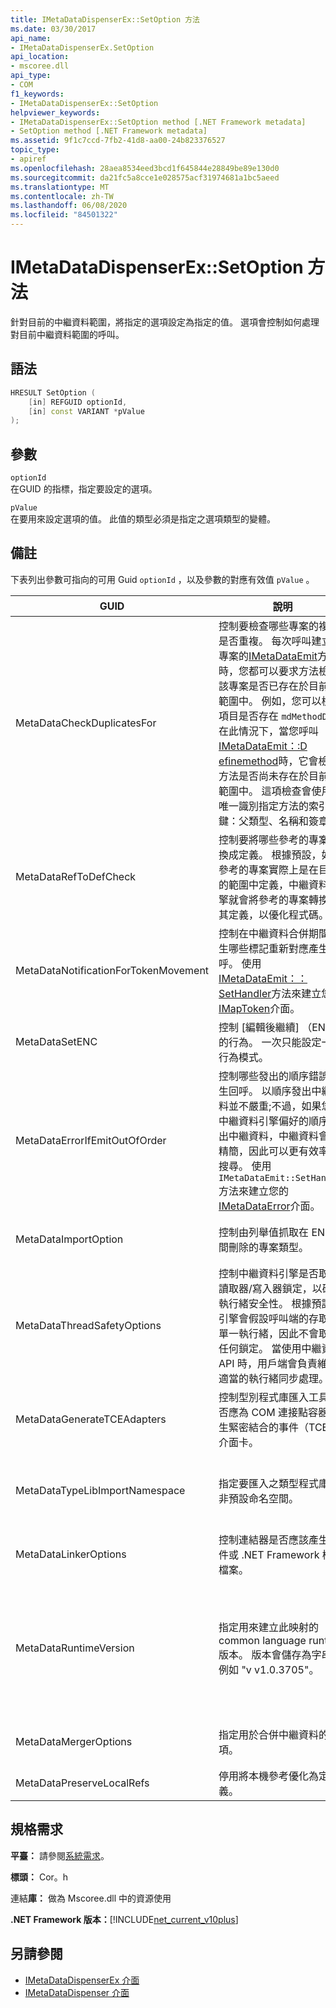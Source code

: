 ```yaml
---
title: IMetaDataDispenserEx::SetOption 方法
ms.date: 03/30/2017
api_name:
- IMetaDataDispenserEx.SetOption
api_location:
- mscoree.dll
api_type:
- COM
f1_keywords:
- IMetaDataDispenserEx::SetOption
helpviewer_keywords:
- IMetaDataDispenserEx::SetOption method [.NET Framework metadata]
- SetOption method [.NET Framework metadata]
ms.assetid: 9f1c7ccd-7fb2-41d8-aa00-24b823376527
topic_type:
- apiref
ms.openlocfilehash: 28aea8534eed3bcd1f645844e28849be89e130d0
ms.sourcegitcommit: da21fc5a8cce1e028575acf31974681a1bc5aeed
ms.translationtype: MT
ms.contentlocale: zh-TW
ms.lasthandoff: 06/08/2020
ms.locfileid: "84501322"
---
```

# <a name="imetadatadispenserexsetoption-method"></a>IMetaDataDispenserEx::SetOption 方法
針對目前的中繼資料範圍，將指定的選項設定為指定的值。 選項會控制如何處理對目前中繼資料範圍的呼叫。  
  
## <a name="syntax"></a>語法  
  
```cpp  
HRESULT SetOption (  
    [in] REFGUID optionId,
    [in] const VARIANT *pValue  
);  
```  
  
## <a name="parameters"></a>參數  
 `optionId`  
 在GUID 的指標，指定要設定的選項。  
  
 `pValue`  
 在要用來設定選項的值。 此值的類型必須是指定之選項類型的變體。  
  
## <a name="remarks"></a>備註  
 下表列出參數可指向的可用 Guid `optionId` ，以及參數的對應有效值 `pValue` 。  
  
|GUID|說明|`pValue`實參|  
|----------|-----------------|------------------------|  
|MetaDataCheckDuplicatesFor|控制要檢查哪些專案的複本是否重複。 每次呼叫建立新專案的[IMetaDataEmit](imetadataemit-interface.md)方法時，您都可以要求方法檢查該專案是否已存在於目前的範圍中。 例如，您可以檢查項目是否存在 `mdMethodDef` ; 在此情況下，當您呼叫[IMetaDataEmit：:D efinemethod](imetadataemit-definemethod-method.md)時，它會檢查方法是否尚未存在於目前的範圍中。 這項檢查會使用可唯一識別指定方法的索引鍵：父類型、名稱和簽章。|必須是 UI4 類型的變數，而且必須包含[CorCheckDuplicatesFor](corcheckduplicatesfor-enumeration.md)列舉值的組合。|  
|MetaDataRefToDefCheck|控制要將哪些參考的專案轉換成定義。 根據預設，如果參考的專案實際上是在目前的範圍中定義，中繼資料引擎就會將參考的專案轉換為其定義，以優化程式碼。|必須是 UI4 類型的變數，而且必須包含[CorRefToDefCheck](correftodefcheck-enumeration.md)列舉值的組合。|  
|MetaDataNotificationForTokenMovement|控制在中繼資料合併期間發生哪些標記重新對應產生回呼。 使用[IMetaDataEmit：： SetHandler](imetadataemit-sethandler-method.md)方法來建立您的[IMapToken](imaptoken-interface.md)介面。|必須是 UI4 類型的變數，而且必須包含[CorNotificationForTokenMovement](cornotificationfortokenmovement-enumeration.md)列舉值的組合。|  
|MetaDataSetENC|控制 [編輯後繼續] （ENC）的行為。 一次只能設定一種行為模式。|必須是 UI4 類型的變數，而且必須包含[CorSetENC](corsetenc-enumeration.md)列舉的值。 此值不是位元遮罩。|  
|MetaDataErrorIfEmitOutOfOrder|控制哪些發出的順序錯誤產生回呼。 以順序發出中繼資料並不嚴重;不過，如果您以中繼資料引擎偏好的順序發出中繼資料，中繼資料會更精簡，因此可以更有效率地搜尋。 使用 `IMetaDataEmit::SetHandler` 方法來建立您的[IMetaDataError](imetadataerror-interface.md)介面。|必須是 UI4 類型的變數，而且必須包含[CorErrorIfEmitOutOfOrder](corerrorifemitoutoforder-enumeration.md)列舉值的組合。|  
|MetaDataImportOption|控制由列舉值抓取在 ENC 期間刪除的專案類型。|必須是 UI4 類型的變數，而且必須包含[CorImportOptions 列舉](corimportoptions-enumeration.md)列舉的值組合。|  
|MetaDataThreadSafetyOptions|控制中繼資料引擎是否取得讀取器/寫入器鎖定，以確保執行緒安全性。 根據預設，引擎會假設呼叫端的存取是單一執行緒，因此不會取得任何鎖定。 當使用中繼資料 API 時，用戶端會負責維護適當的執行緒同步處理。|必須是 UI4 類型的變數，而且必須包含[CorThreadSafetyOptions](corthreadsafetyoptions-enumeration.md)列舉的值。 此值不是位元遮罩。|  
|MetaDataGenerateTCEAdapters|控制型別程式庫匯入工具是否應為 COM 連接點容器產生緊密結合的事件（TCE）介面卡。|必須是 BOOL 類型的 variant。 如果 `pValue` 設定為 `true` ，類型程式庫匯入工具會產生 TCE 介面卡。|  
|MetaDataTypeLibImportNamespace|指定要匯入之類型程式庫的非預設命名空間。|必須是 null 值或 BSTR 類型的 variant。 如果 `pValue` 為 null 值，則目前的命名空間會設定為 null，否則，目前的命名空間會設定為變數的 BSTR 類型中保留的字串。|  
|MetaDataLinkerOptions|控制連結器是否應該產生元件或 .NET Framework 模組檔案。|必須是 UI4 類型的變數，而且必須包含[CorLinkerOptions](corlinkeroptions-enumeration.md)列舉值的組合。|  
|MetaDataRuntimeVersion|指定用來建立此映射的 common language runtime 版本。 版本會儲存為字串，例如 "v v1.0.3705"。|必須是 null 值、VT_EMPTY 值或 BSTR 類型的 variant。 如果 `pValue` 為 null，則執行階段版本會設定為 null。 如果 `pValue` VT_EMPTY，則會將版本設定為預設值，而這是從中繼資料程式碼執行所在的 mscorwks.dll 版本中繪製而來。 否則，執行階段版本會設定為變數的 BSTR 類型中保留的字串。|  
|MetaDataMergerOptions|指定用於合併中繼資料的選項。|必須是 UI4 類型的變數，而且必須包含列舉的值組合 `MergeFlags` ，如 corhdr.h 中所述。|  
|MetaDataPreserveLocalRefs|停用將本機參考優化為定義。|必須包含[CorLocalRefPreservation](corlocalrefpreservation-enumeration.md)列舉的值組合。|  
  
## <a name="requirements"></a>規格需求  
 **平臺：** 請參閱[系統需求](../../get-started/system-requirements.md)。  
  
 **標頭：** Cor。h  
  
 連結**庫：** 做為 Mscoree.dll 中的資源使用  
  
 **.NET Framework 版本：**[!INCLUDE[net_current_v10plus](../../../../includes/net-current-v10plus-md.md)]  
  
## <a name="see-also"></a>另請參閱

- [IMetaDataDispenserEx 介面](imetadatadispenserex-interface.md)
- [IMetaDataDispenser 介面](imetadatadispenser-interface.md)
